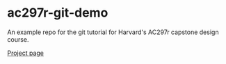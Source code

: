 # ac297r-git-demo
An example repo for the git tutorial for Harvard's AC297r capstone design course.

[Project page](http://rdadolf.github.io/ac297r-git-demo/index.html)
